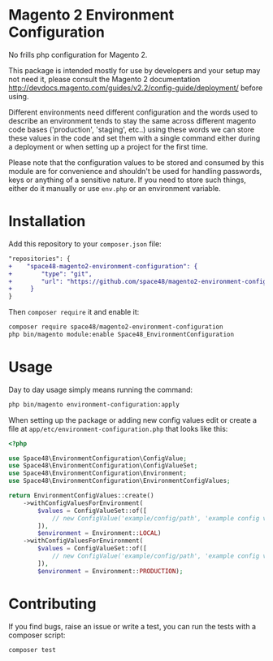 Magento 2 Environment Configuration
=

No frills php configuration for Magento 2.

This package is intended mostly for use by developers and your setup may not need it, please consult the Magento 2 documentation http://devdocs.magento.com/guides/v2.2/config-guide/deployment/ before using.

Different environments need different configuration and the words used to describe an environment tends to stay the same across different magento code bases ('production', 'staging', etc..) using these words we can store these values in the code and set them with a single command either during a deployment or when setting up a project for the first time.

Please note that the configuration values to be stored and consumed by this module are for convenience and shouldn't be used for handling passwords, keys or anything of a sensitive nature. If you need to store such things, either do it manually or use `env.php` or an environment variable.


Installation
==

Add this repository to your `composer.json` file:
```diff
"repositories": {
+    "space48-magento2-environment-configuration": {
+        "type": "git",
+        "url": "https://github.com/space48/magento2-environment-configuration.git"
+     }
}
  ```
  
Then `composer require` it and enable it:
```sh
composer require space48/magento2-environment-configuration
php bin/magento module:enable Space48_EnvironmentConfiguration
```
  
Usage
==

Day to day usage simply means running the command:
```sh
php bin/magento environment-configuration:apply
```

When setting up the package or adding new config values edit or create a file at `app/etc/environment-configuration.php` that looks like this:
  
```php
<?php

use Space48\EnvironmentConfiguration\ConfigValue;
use Space48\EnvironmentConfiguration\ConfigValueSet;
use Space48\EnvironmentConfiguration\Environment;
use Space48\EnvironmentConfiguration\EnvironmentConfigValues;

return EnvironmentConfigValues::create()
    ->withConfigValuesForEnvironment(
        $values = ConfigValueSet::of([
            // new ConfigValue('example/config/path', 'example config value')
        ]),
        $environment = Environment::LOCAL)
    ->withConfigValuesForEnvironment(
        $values = ConfigValueSet::of([
            // new ConfigValue('example/config/path', 'example config value')
        ]),
        $environment = Environment::PRODUCTION);
```

Contributing
==

If you find bugs, raise an issue or write a test, you can run the tests with a composer script:
```sh
composer test
```



